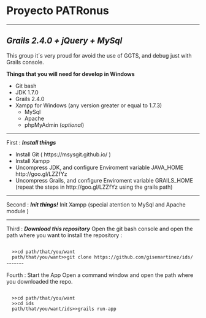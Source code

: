 
# Proyecto PATRonus 
------
_Grails 2.4.0 + jQuery + MySql_
-----
This group it´s very proud for avoid the use of GGTS, and debug just with Grails console. 


<strong>
  Things that you will need for develop in Windows
</strong>
<ul>
  <li>Git bash</li>
  <li>JDK 1.7.0</li>
  <li>Grails 2.4.0</li>
  <li>Xampp for Windows (any version greater or equal to 1.7.3)
    <ul>
     <li> MySql</li>
     <li> Apache</li>
     <li> phpMyAdmin  (<i>optional</i>)</li>
    </ul>
  </li>
</ul>
  
--------------

First  : _<strong>Install things</strong>_
<ul>
  <li>
  Install Git ( https://msysgit.github.io/ )
  </li>
  <li>
  Install Xampp
  </li>
  <li>
  Uncompress JDK, and configure Enviroment variable JAVA_HOME
  http://goo.gl/LZZfYz
  </li>
  <li>
  Uncompress Grails, and configure Enviroment variable GRAILS_HOME
  (repeat the steps in http://goo.gl/LZZfYz using the grails path)
</li>
</ul>


--------------

Second : _<strong>Init things!</strong>_
Init Xampp (special atention to MySql and Apache module )

-------
Third :  _<strong>Download this repository</strong>_
Open the git bash console and open the path where you want to install the repository :

<code>
  >>cd path/that/you/want
  path/that/you/want>>git clone https://github.com/gisemartinez/ids/
</code>
-------

Fourth : Start the App 
Open a command window and open the path where you downloaded the repo.

<code>
  >>cd path/that/you/want
  >>cd ids
  path/that/you/want/ids>>grails run-app
</code>




